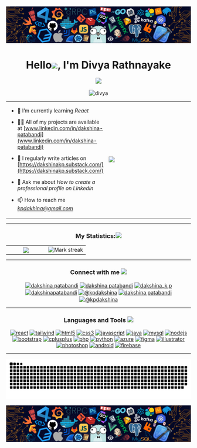 ![Github Banner](https://github.com/Jaydeep-Yadav/Jaydeep-Yadav/blob/main/banner.png)

<h1 align="center">Hello<img src="https://media.giphy.com/media/hvRJCLFzcasrR4ia7z/giphy.gif" width="30">, I'm Divya Rathnayake </h1>
<p align="center">
  <a href="https://github.com/fairyland0926"><img src="https://readme-typing-svg.herokuapp.com/?lines=Web%20Developer;Undergraduate;Always%20Learning%20New%20Tech&font=Pacifico&center=true&width=650&height=120&color=58a6ff&vCenter=true&size=45%22"></a>
</p>

<p align="center"> <img src="https://komarev.com/ghpvc/?username=dakshinapatabandi&label=Profile%20views&color=0e75b6&style=flat" alt="divya" /> </p>

<table align="center">
<tr border="none">
<td width="50%" align="left">

- 🌱 I’m currently learning *React*

- 👨‍💻 All of my projects are available at [www.linkedin.com/in/dakshina-patabandi](www.linkedin.com/in/dakshina-patabandi)

- 📝 I regularly write articles on [https://dakshinakp.substack.com/](https://dakshinakp.substack.com/)

- 💬 Ask me about *How to create a professional profile on Linkedin*

- 📫 How to reach me *kpdakhina@gmail.com*

  </td>
<td width="50%" align="center">
<picture> <img align="right" src="https://mir-s3-cdn-cf.behance.net/project_modules/disp/601014116770475.6068beff4640a.gif" width = 400px></picture>  
  </td>
</tr>
</table>

---

<!-----Statistics------>

<h3 align="center">My Statistics:<img src="https://media.giphy.com/media/iY8CRBdQXODJSCERIr/giphy.gif" width="30px"></h3>
<p align="center">
<table align="center">
<tr border="none">
<td width="50%" align="center">
  
  <img  align="center"  src="https://github-readme-stats.vercel.app/api/top-langs/?username=DakshinaPatabandi&layout=compact&theme=dark&langs_count=10&exclude_repo=kasweb" />
  
  
</td>
<td width="50%" align="center">
<img  title="🔥 Get streak stats for your profile at git.io/streak-stats" alt="Mark streak" src="https://github-readme-streak-stats.herokuapp.com/?user=DakshinaPatabandi&theme=dark&hide_border=false" /> 
  </td>
</tr>
</table>

---

<!-----Social Accounts------>

<h3 align="center">
  Connect with me 
  <img src="https://emojis.slackmojis.com/emojis/images/1531849430/4246/blob-sunglasses.gif?1531849430" width="30"/>
</h3>

<p align="center">
  <a href="https://www.linkedin.com/in/dakshina-patabandi/" target="blank">
    <img align="center" src="https://user-images.githubusercontent.com/88904952/234979284-68c11d7f-1acc-4f0c-ac78-044e1037d7b0.png" alt="dakshina patabandi" width="50" height="50" /></a>
  <a href="https://www.facebook.com/dakshina.patabandi" target="blank">
    <img align="center" src="https://raw.githubusercontent.com/rahuldkjain/github-profile-readme-generator/master/src/images/icons/Social/facebook.svg" alt="dakshina patabandi" width="50" height="50" /></a>
  <a href="https://www.instagram.com/dakshina_k.p" target="blank">
    <img align="center" src="https://github.com/Scar1109/skill-icons/blob/main/icons/Instagram.svg" alt="dakshina_k.p" width="50" height="50" /></a>
  <a href="https://dribbble.com/DakshinaPatabandi" target="blank">
    <img align="center" src="https://raw.githubusercontent.com/rahuldkjain/github-profile-readme-generator/master/src/images/icons/Social/dribbble.svg" alt="dakshinapatabandi" width="50" height="50" /></a>
  <a href="https://medium.com/@kpdakshina" target="blank">
    <img align="center" src="https://raw.githubusercontent.com/rahuldkjain/github-profile-readme-generator/master/src/images/icons/Social/medium.svg" alt="@kpdakshina" width="50" height="50" /></a>
  <a href="https://www.youtube.com/c/DakshinaPatabandi" target="blank">
    <img align="center" src="https://raw.githubusercontent.com/rahuldkjain/github-profile-readme-generator/master/src/images/icons/Social/youtube.svg" alt="dakshina patabandi" width="50" height="50" /></a>
  <a href="https://www.hackerrank.com/@kpdakshina" target="blank">
    <img align="center" src="https://raw.githubusercontent.com/rahuldkjain/github-profile-readme-generator/master/src/images/icons/Social/hackerrank.svg" alt="@kpdakshina" width="50" height="50" /></a>
</p>

---

<!-----Languages and Tools------>
<h3 align="center">
  Languages and Tools 
  <img src="https://media2.giphy.com/media/QssGEmpkyEOhBCb7e1/giphy.gif?cid=ecf05e47a0n3gi1bfqntqmob8g9aid1oyj2wr3ds3mg700bl&rid=giphy.gif" width="32px"/>
</h3>

<p align="center">
  <a href="https://reactjs.org/" target="_blank" rel="noreferrer">
    <img src="https://github.com/Scar1109/skill-icons/blob/main/icons/React-Dark.svg" alt="react" width="50" height="50"/></a>
  <a href="https://tailwindcss.com/" target="_blank" rel="noreferrer">
    <img src="https://github.com/Scar1109/skill-icons/blob/main/icons/TailwindCSS-Dark.svg" alt="tailwind" width="50" height="50"/></a>
  <a href="https://www.w3.org/html/" target="_blank" rel="noreferrer">
    <img src="https://github.com/Scar1109/skill-icons/blob/main/icons/HTML.svg" alt="html5" width="50" height="50"/></a>
  <a href="https://www.w3schools.com/css/" target="_blank" rel="noreferrer">
    <img src="https://github.com/Scar1109/skill-icons/blob/main/icons/CSS.svg" alt="css3" width="50" height="50"/></a>
  <a href="https://developer.mozilla.org/en-US/docs/Web/JavaScript" target="_blank" rel="noreferrer">
    <img src="https://github.com/Scar1109/skill-icons/blob/main/icons/JavaScript.svg" alt="javascript" width="50" height="50"/></a>
  <a href="https://www.java.com" target="_blank" rel="noreferrer">
    <img src="https://github.com/Scar1109/skill-icons/blob/main/icons/Java-Dark.svg" alt="java" width="50" height="50"/></a>
  <a href="https://www.mysql.com/" target="_blank" rel="noreferrer">
    <img src="https://github.com/Scar1109/skill-icons/blob/main/icons/MySQL-Dark.svg" alt="mysql" width="50" height="50"/></a>
  <a href="https://nodejs.org" target="_blank" rel="noreferrer">
    <img src="https://github.com/Scar1109/skill-icons/blob/main/icons/NodeJS-Dark.svg" alt="nodejs" width="50" height="50"/></a>
  <a href="https://getbootstrap.com" target="_blank" rel="noreferrer">
    <img src="https://github.com/Scar1109/skill-icons/blob/main/icons/Bootstrap.svg" alt="bootstrap" width="50" height="50"/></a>
  <a href="https://www.w3schools.com/cpp/" target="_blank" rel="noreferrer">
    <img src="https://github.com/Scar1109/skill-icons/blob/main/icons/CPP.svg" alt="cplusplus" width="50" height="50"/></a>
  <a href="https://www.php.net" target="_blank" rel="noreferrer">
    <img src="https://github.com/Scar1109/skill-icons/blob/main/icons/PHP-Dark.svg" alt="php" width="50" height="50"/></a>
  <a href="https://www.python.org" target="_blank" rel="noreferrer">
    <img src="https://github.com/Scar1109/skill-icons/blob/main/icons/Python-Dark.svg" alt="python" width="50" height="50"/></a>
  <a href="https://azure.microsoft.com/en-in/" target="_blank" rel="noreferrer">
    <img src="https://github.com/Scar1109/skill-icons/blob/main/icons/Azure-Dark.svg" alt="azure" width="50" height="50"/></a>
  <a href="https://www.figma.com/" target="_blank" rel="noreferrer">
    <img src="https://github.com/Scar1109/skill-icons/blob/main/icons/Figma-Dark.svg" alt="figma" width="50" height="50"/></a>
  <a href="https://www.adobe.com/in/products/illustrator.html" target="_blank" rel="noreferrer">
    <img src="https://github.com/Scar1109/skill-icons/blob/main/icons/Illustrator.svg" alt="illustrator" width="50" height="50"/></a>
  <a href="https://www.photoshop.com/en" target="_blank" rel="noreferrer">
    <img src="https://github.com/Scar1109/skill-icons/blob/main/icons/Photoshop.svg" alt="photoshop" width="50" height="50"/></a>
  <a href="https://developer.android.com" target="_blank" rel="noreferrer">
    <img src="https://github.com/Scar1109/skill-icons/blob/main/icons/AndroidStudio-Dark.svg" alt="android" width="50" height="50"/></a>
  <a href="https://firebase.google.com/" target="_blank" rel="noreferrer">
    <img src="https://github.com/Scar1109/skill-icons/blob/main/icons/Firebase-Dark.svg" alt="firebase" width="50" height="50"/></a>
</p>

---

<!--snake-->

<div align="center">
    <picture align="center">
      <source media="(prefers-color-scheme: dark)" srcset="https://github.com/TekyaygilFethi/TekyaygilFethi/blob/output/github-contribution-grid-snake.svg">
      <source media="(prefers-color-scheme: light)" srcset="https://raw.githubusercontent.com/Niefee/niefee/master/assets/github-contribution-grid-snake.svg">
      <img alt="github contribution grid snake animation" src="https://raw.githubusercontent.com/Niefee/niefee/master/assets/github-contribution-grid-snake.svg">
    </picture>
</div>

<!--Below image-->
![Github Banner](https://github.com/Jaydeep-Yadav/Jaydeep-Yadav/blob/main/banner.png)
